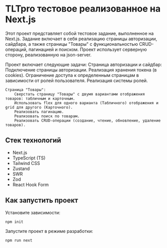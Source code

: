 # TLTpro тестовое реализованное на Next.js
Этот проект представляет собой тестовое задание, выполненное на Next.js. Задание включает в себя реализацию страницы авторизации, сайдбара, а также страницы "Товары" с функциональностью CRUD-операций, пагинацией и поиском. Проект использует серверную сторону, реализованную на json-server.

Проект включает следующие задачи:
    Страница авторизации и сайдбар:
        Подключение страницы авторизации.
        Реализация хранения токена (в cookies).
        Ограничение доступа к определенным страницам в зависимости от ролей пользователя.
        Реализация системы ролей.
	
    Страница "Товары":
        Сверстать страницу "Товары" с двумя вариантами отображения товаров: табличным и карточным.
        Использовать flex для одного варианта (Табличного) отображения и grid для другого (Карточного).
        Реализовать пагинацию.
        Реализовать поиск по товарам.
        Реализовать CRUD-операции (создание, чтение, обновление, удаление товаров).


## Стек технологий
- Next.js
- TypeScript (TS)
- Tailwind CSS
- Zustand
- SWR
- Zod
- React Hook Form


## Как запустить проект

Установите зависимости:

```bash
npm init
```

Запустите проект в режиме разработки:

```bash
npm run next
```

